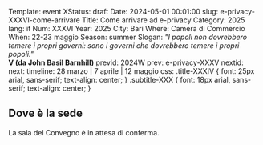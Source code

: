 Template: event
XStatus: draft
Date: 2024-05-01 00:01:00
slug: e-privacy-XXXVI-come-arrivare
Title: Come arrivare ad e-privacy
Category: 2025
lang: it
Num: XXXVI
Year: 2025
City: Bari
Where: Camera di Commercio
When: 22-23 maggio
Season: summer
Slogan: <i>"I popoli non dovrebbero temere i propri governi: sono i governi che dovrebbero temere i propri popoli."</i><br/><b>V (da John Basil Barnhill)</b>
previd: 2024W
prev: e-privacy-XXXV
nextid:
next:
timeline: 28 marzo | 7 aprile | 12 maggio
css: .title-XXXIV { font: 25px arial, sans-serif; text-align: center; }   .subtitle-XXX { font: 18px arial, sans-serif; text-align: center; }


<h2>Dove è la sede</h2>

La sala del Convegno è in attesa di conferma.
<br>
<br>




